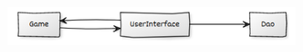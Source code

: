 ![Architecture](https://github.com/ShootingStar91/Javachess/blob/master/documentation/architecture.png)
